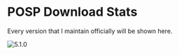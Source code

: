 # POSP Download Stats

Every version that I maintain officially will be shown here.

![5.1.0](https://img.shields.io/github/downloads/PotatoDevices/device_xiaomi_miatoll/5.1.0/total?label=5.1.0)

